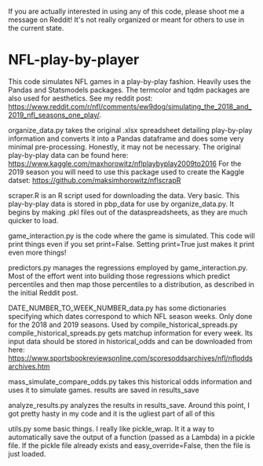 If you are actually interested in using any of this code, please shoot me a message on Reddit! It's not really organized or meant for others to use in the current state.

# NFL-play-by-player
This code simulates NFL games in a play-by-play fashion. Heavily uses the Pandas and Statsmodels packages. The termcolor and tqdm packages are also used for aesthetics. See my reddit post: https://www.reddit.com/r/nfl/comments/ew9dog/simulating_the_2018_and_2019_nfl_seasons_one_play/. 

organize_data.py takes the original .xlsx spreadsheet detailing play-by-play information and converts it into a Pandas dataframe and does some very minimal pre-processing. Honestly, it may not be necessary. The original play-by-play data can be found here: https://www.kaggle.com/maxhorowitz/nflplaybyplay2009to2016 For the 2019 season you will need to use this package used to create the Kaggle datset: https://github.com/maksimhorowitz/nflscrapR 

scraper.R is an R script used for downloading the data. Very basic. This play-by-play data is stored in pbp_data for use by organize_data.py. It begins by making .pkl files out of the dataspreadsheets, as they are much quicker to load.

game_interaction.py is the code where the game is simulated. This code will print things even if you set print=False. Setting print=True just makes it print even more things!

predictors.py manages the regressions employed by game_interaction.py. Most of the effort went into building those regressions which predict percentiles and then map those percentiles to a distribution, as described in the initial Reddit post. 

DATE_NUMBER_TO_WEEK_NUMBER_data.py has some dictionaries specifying which dates correspond to which NFL season weeks. Only done for the 2018 and 2019 seasons. Used by compile_historical_spreads.py
compile_historical_spreads.py gets matchup information for every week. Its input data should be stored in historical_odds and can be downloaded from here: https://www.sportsbookreviewsonline.com/scoresoddsarchives/nfl/nfloddsarchives.htm

mass_simulate_compare_odds.py takes this historical odds information and uses it to simulate games. results are saved in results_save

analyze_results.py analyzes the results in results_save. Around this point, I got pretty hasty in my code and it is the ugliest part of all of this

utils.py some basic things. I really like pickle_wrap. It it a way to automatically save the output of a function (passed as a Lambda) in a pickle file. If the pickle file already exists and easy_override=False, then the file is just loaded.
